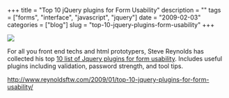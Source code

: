 +++
title = "Top 10 jQuery plugins for Form Usability"
description = ""
tags = ["forms", "interface", "javascript", "jquery"]
date = "2009-02-03"
categories = ["blog"]
slug = "top-10-jquery-plugins-form-usability"
+++



  <div class="notebook-screenshot"><a href="http://www.reynoldsftw.com/2009/01/top-10-jquery-plugins-for-form-usability/"><img src="//media.konigi.com/bluga/wt49883af6917cc.jpg"/></a></div><p>For all you front end techs and html prototypers, Steve Reynolds has collected his top <a href="http://www.reynoldsftw.com/2009/01/top-10-jquery-plugins-for-form-usability/">10 list of Jquery plugins for form usability</a>. Includes useful plugins including validation, password strength, and tool tips.</p>
    
  <a href="http://www.reynoldsftw.com/2009/01/top-10-jquery-plugins-for-form-usability/">http://www.reynoldsftw.com/2009/01/top-10-jquery-plugins-for-form-usability/</a>

